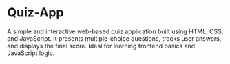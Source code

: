 # Quiz-App
A simple and interactive web-based quiz application built using HTML, CSS, and JavaScript. It presents multiple-choice questions, tracks user answers, and displays the final score. Ideal for learning frontend basics and JavaScript logic.
